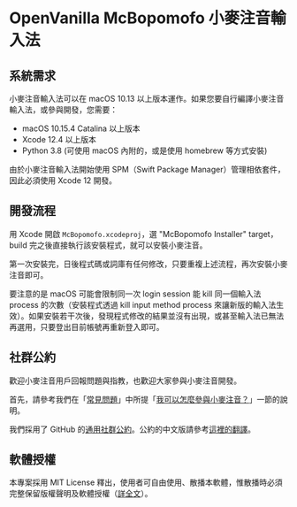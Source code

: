 # OpenVanilla McBopomofo 小麥注音輸入法

## 系統需求

小麥注音輸入法可以在 macOS 10.13 以上版本運作。如果您要自行編譯小麥注音輸入法，或參與開發，您需要：

- macOS 10.15.4 Catalina 以上版本
- Xcode 12.4 以上版本
- Python 3.8 (可使用 macOS 內附的，或是使用 homebrew 等方式安裝)

由於小麥注音輸入法開始使用 SPM（Swift Package Manager）管理相依套件，因此必須使用 Xcode 12 開發。

## 開發流程

用 Xcode 開啟 `McBopomofo.xcodeproj`，選 "McBopomofo Installer" target，build 完之後直接執行該安裝程式，就可以安裝小麥注音。

第一次安裝完，日後程式碼或詞庫有任何修改，只要重複上述流程，再次安裝小麥注音即可。

要注意的是 macOS 可能會限制同一次 login session 能 kill 同一個輸入法 process 的次數（安裝程式透過 kill input method process 來讓新版的輸入法生效）。如果安裝若干次後，發現程式修改的結果並沒有出現，或甚至輸入法已無法再選用，只要登出目前帳號再重新登入即可。

## 社群公約

歡迎小麥注音用戶回報問題與指教，也歡迎大家參與小麥注音開發。

首先，請參考我們在「[常見問題](https://github.com/openvanilla/McBopomofo/wiki/常見問題)」中所提「[我可以怎麼參與小麥注音？](https://github.com/openvanilla/McBopomofo/wiki/常見問題#我可以怎麼參與小麥注音)」一節的說明。

我們採用了 GitHub 的[通用社群公約](https://github.com/openvanilla/McBopomofo/blob/master/CODE_OF_CONDUCT.md)。公約的中文版請參考[這裡的翻譯](https://www.contributor-covenant.org/zh-tw/version/1/4/code-of-conduct/)。

## 軟體授權

本專案採用 MIT License 釋出，使用者可自由使用、散播本軟體，惟散播時必須完整保留版權聲明及軟體授權（[詳全文](https://github.com/openvanilla/McBopomofo/blob/master/LICENSE.txt)）。

